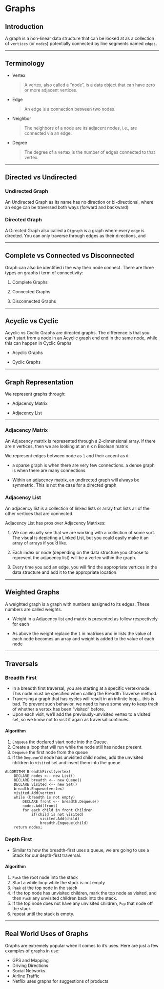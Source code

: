 # Graphs

## Introduction

A graph is a non-linear data structure that can be looked at as a collection of `vertices` (or `nodes`) potentially connected by line segments named `edges`.

---

## Terminology

- Vertex

  > A vertex, also called a “node”, is a data object that can have zero or more adjacent vertices.

- Edge

  > An edge is a connection between two nodes.

- Neighbor

  > The neighbors of a node are its adjacent nodes, i.e., are connected via an edge.

- Degree

  > The degree of a vertex is the number of edges connected to that vertex.

---

## Directed vs Undirected

### Undirected Graph

An Undirected Graph as its name has no direction or bi-directional, where an edge can be traversed both ways (forward and backward)



### Directed Graph

A Directed Graph also called a `Digraph` is a graph where every `edge` is directed. You can only traverse through edges as their directions, and


---

## Complete vs Connected vs Disconnected

Graph can also be identified i the way their node connect. There are three types on graphs i term of connectivity:

1. Complete Graphs

2. Connected Graphs

3. Disconnected Graphs
---

## Acyclic vs Cyclic

Acyclic vs Cyclic Graphs are directed graphs. The difference is that you can't start from a node in an Acyclic graph end end in the same node, while this can happen in Cyclic Graphs

- Acyclic Graphs

- Cyclic Graphs

---

## Graph Representation

We represent graphs through:

- Adjacency Matrix

- Adjacency List

---

### Adjacency Matrix

An Adjacency matrix is represented through a 2-dimensional array. If there are n vertices, then we are looking at an n x n Boolean matrix

We represent edges between node as `1` and their accent as `0`.

- a sparse graph is when there are very few connections. a dense graph is when there are many connections

- Within an adjacency matrix, an undirected graph will always be symmetric. This is not the case for a directed graph.

### Adjacency List

An adjacency list is a collection of linked lists or array that lists all of the other vertices that are connected.

Adjacency List has pros over Adjacency Matrixes:

1. We can visually see that we are working with a collection of some sort. The visual is depicting a Linked List, but you could easily make it an array of arrays if you’d like.

2. Each index or node (depending on the data structure you choose to represent the adjacency list) will be a vertex within the graph.

3. Every time you add an edge, you will find the appropriate vertices in the data structure and add it to the appropriate location.

---

## Weighted Graphs

A weighted graph is a graph with numbers assigned to its edges. These numbers are called weights.



- Weight in a Adjacency list and matrix is presented as follow respectively for each

- As above the weight replace the `1` in matrixes and in lists the value of each node becomes an array and weight is added to the value of each node

---

## Traversals

### Breadth First

- In a breadth first traversal, you are starting at a specific vertex/node. This node must be specified when calling the Breadth Traverse method.
- Traversing a graph that has cycles will result in an infinite loop….this is bad. To prevent such behavior, we need to have some way to keep track of whether a vertex has been “visited” before.
- Upon each visit, we’ll add the previously-unvisited vertex to a visited set, so we know not to visit it again as traversal continues.

#### Algorithm

1. `Enqueue` the declared start node into the Queue.
2. Create a loop that will run while the node still has nodes present.
3. `Dequeue` the first node from the queue
4. if the `Dequeue`‘d node has unvisited child nodes, add the unvisited children to `visited` set and insert them into the queue.

```
ALGORITHM BreadthFirst(vertex)
    DECLARE nodes <-- new List()
    DECLARE breadth <-- new Queue()
    DECLARE visited <-- new Set()
    breadth.Enqueue(vertex)
    visited.Add(vertex)
    while (breadth is not empty)
        DECLARE front <-- breadth.Dequeue()
        nodes.Add(front)
        for each child in front.Children
            if(child is not visited)
                visited.Add(child)
                breadth.Enqueue(child)
    return nodes;
```



### Depth First

- Similar to how the breadth-first uses a queue, we are going to use a Stack for our depth-first traversal.

#### Algorithm

1. `Push` the root node into the stack
2. Start a while loop while the stack is not empty
3. `Peek` at the top node in the stack
4. If the top node has unvisited children, mark the top node as visited, and then `Push` any unvisited children back into the stack.
5. If the top node does not have any unvisited children, `Pop` that node off the stack
6. repeat until the stack is empty.

---

## Real World Uses of Graphs

Graphs are extremely popular when it comes to it’s uses. Here are just a few examples of graphs in use:

- GPS and Mapping
- Driving Directions
- Social Networks
- Airline Traffic
- Netflix uses graphs for suggestions of products